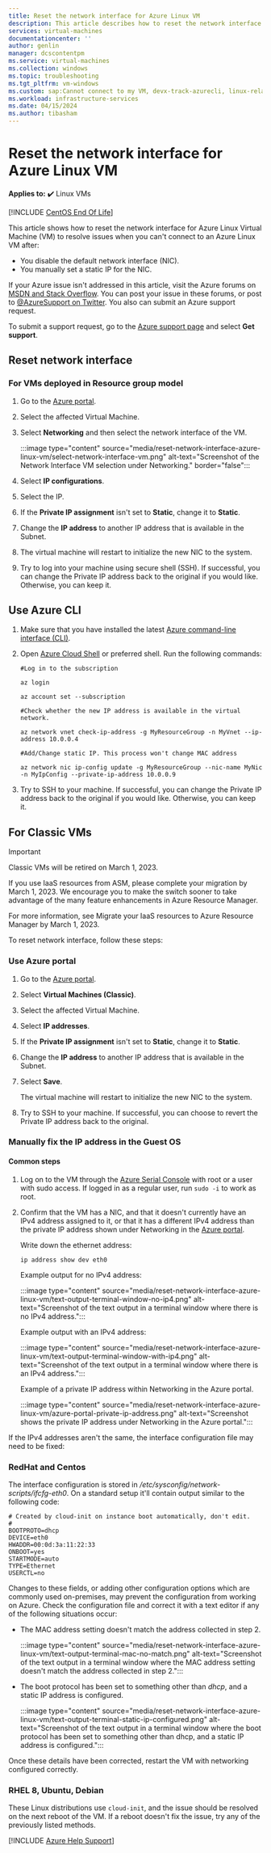 ```yaml
---
title: Reset the network interface for Azure Linux VM
description: This article describes how to reset the network interface for Azure Linux VM
services: virtual-machines
documentationcenter: ''
author: genlin
manager: dcscontentpm
ms.service: virtual-machines
ms.collection: windows
ms.topic: troubleshooting
ms.tgt_pltfrm: vm-windows
ms.custom: sap:Cannot connect to my VM, devx-track-azurecli, linux-related-content
ms.workload: infrastructure-services
ms.date: 04/15/2024
ms.author: tibasham
---
```

# Reset the network interface for Azure Linux VM

**Applies to:** :heavy_check_mark: Linux VMs

[!INCLUDE [CentOS End Of Life](../../../includes/centos-end-of-life-note.md)]

This article shows how to reset the network interface for Azure Linux Virtual Machine (VM) to resolve issues when you can't connect to an Azure Linux VM after:

- You disable the default network interface (NIC).
- You manually set a static IP for the NIC.

If your Azure issue isn't addressed in this article, visit the Azure forums on [MSDN and Stack Overflow](https://azure.microsoft.com/support/forums/). You can post your issue in these forums, or post to [@AzureSupport on Twitter](https://twitter.com/AzureSupport). You also can submit an Azure support request.

To submit a support request, go to the [Azure support page](https://azure.microsoft.com/support/options/) and select **Get support**.

## Reset network interface

### For VMs deployed in Resource group model

1. Go to the [Azure portal](https://portal.azure.com/).
1. Select the affected Virtual Machine.
1. Select **Networking** and then select the network interface of the VM.

    :::image type="content" source="media/reset-network-interface-azure-linux-vm/select-network-interface-vm.png" alt-text="Screenshot of the Network Interface VM selection under Networking." border="false":::

1. Select **IP configurations**.
1. Select the IP.
1. If the **Private IP assignment** isn't set to **Static**, change it to **Static**.
1. Change the **IP address** to another IP address that is available in the Subnet.
1. The virtual machine will restart to initialize the new NIC to the system.
1. Try to log into your machine using secure shell (SSH). If successful, you can change the Private IP address back to the original if you would like. Otherwise, you can keep it.

## Use Azure CLI

1. Make sure that you have installed the latest [Azure command-line interface (CLI)](/cli/azure/install-azure-cli).

1. Open [Azure Cloud Shell](/azure/cloud-shell/overview) or preferred shell. Run the following commands:

   ```azurecli
   #Log in to the subscription  

   az login 
   
   az account set --subscription 
   
   #Check whether the new IP address is available in the virtual network.
   
   az network vnet check-ip-address -g MyResourceGroup -n MyVnet --ip-address 10.0.0.4 
   
   #Add/Change static IP. This process won't change MAC address 
   
   az network nic ip-config update -g MyResourceGroup --nic-name MyNic -n MyIpConfig --private-ip-address 10.0.0.9 
   ```

1. Try to SSH to your machine. If successful, you can change the Private IP address back to the original if you would like. Otherwise, you can keep it.

## For Classic VMs

> [!IMPORTANT]
> Classic VMs will be retired on March 1, 2023.
>
> If you use IaaS resources from ASM, please complete your migration by March 1, 2023. We encourage you to make the switch sooner to take advantage of the many feature enhancements in Azure Resource Manager.
>
> For more information, see Migrate your IaaS resources to Azure Resource Manager by March 1, 2023.

To reset network interface, follow these steps:

### Use Azure portal

1. Go to the [Azure portal](https://portal.azure.com/).
1. Select **Virtual Machines (Classic)**.
1. Select the affected Virtual Machine.
1. Select **IP addresses**.
1. If the **Private IP assignment** isn't set to **Static**, change it to **Static**.
1. Change the **IP address** to another IP address that is available in the Subnet.
1. Select **Save**.

   The virtual machine will restart to initialize the new NIC to the system.

1. Try to SSH to your machine. If successful, you can choose to revert the Private IP address back to the original.

### Manually fix the IP address in the Guest OS

#### Common steps

1. Log on to the VM through the [Azure Serial Console](serial-console-linux.md) with root or a user with sudo access. If logged in as a regular user, run `sudo -i` to work as root.
1. Confirm that the VM has a  NIC, and that it doesn't currently have an IPv4 address assigned to it, or that it has a different IPv4 address than the private IP address shown under Networking in the [Azure portal](https://portal.azure.com/).

   Write down the ethernet address:

   `ip address show dev eth0`

   Example output for no IPv4 address:

   :::image type="content" source="media/reset-network-interface-azure-linux-vm/text-output-terminal-window-no-ip4.png" alt-text="Screenshot of the text output in a terminal window where there is no IPv4 address.":::

   Example output with an IPv4 address:

   :::image type="content" source="media/reset-network-interface-azure-linux-vm/text-output-terminal-window-with-ip4.png" alt-text="Screenshot of the text output in a terminal window where there is an IPv4 address.":::

   Example of a private IP address within Networking in the Azure portal.

   :::image type="content" source="media/reset-network-interface-azure-linux-vm/azure-portal-private-ip-address.png" alt-text="Screenshot shows the private IP address under Networking in the Azure portal.":::

If the IPv4 addresses aren't the same, the interface configuration file may need to be fixed:

### RedHat and Centos

The interface configuration is stored in */etc/sysconfig/network-scripts/ifcfg-eth0*. On a standard setup it'll contain output similar to the following code:

```output
# Created by cloud-init on instance boot automatically, don't edit.
# 
BOOTPROTO=dhcp 
DEVICE=eth0 
HWADDR=00:0d:3a:11:22:33 
ONBOOT=yes 
STARTMODE=auto 
TYPE=Ethernet 
USERCTL=no 
```

Changes to these fields, or adding other configuration options which are commonly used on-premises, may prevent the configuration from working on Azure. Check the configuration file and correct it with a text editor if any of the following situations occur:

- The MAC address setting doesn't match the address collected in step 2.

  :::image type="content" source="media/reset-network-interface-azure-linux-vm/text-output-terminal-mac-no-match.png" alt-text="Screenshot of the text output in a terminal window where the MAC address setting doesn't match the address collected in step 2.":::

- The boot protocol has been set to something other than *dhcp*,  and a static IP address is configured.

  :::image type="content" source="media/reset-network-interface-azure-linux-vm/text-output-terminal-static-ip-configured.png" alt-text="Screenshot of the text output in a terminal window where the boot protocol has been set to something other than dhcp, and a static IP address is configured.":::

Once these details have been corrected, restart the VM with networking configured correctly.

### RHEL 8, Ubuntu, Debian

These Linux distributions use `cloud-init`, and the issue should be resolved on the next reboot of the VM. If a reboot doesn't fix the issue, try any of the previously listed methods.

[!INCLUDE [Azure Help Support](../../../includes/azure-help-support.md)]
